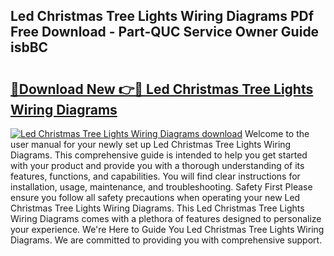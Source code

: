 ## Led Christmas Tree Lights Wiring Diagrams PDf Free Download - Part-QUC Service Owner Guide isbBC

# <h2><a href="http://dfunuui.blite.top/?on=Led+Christmas+Tree+Lights+Wiring+Diagrams">🔗Download New 👉🔴 Led Christmas Tree Lights Wiring Diagrams</a></h2>

[![Led Christmas Tree Lights Wiring Diagrams download](https://i.imgur.com/lujVjoI.png)](http://dfunuui.blite.top/?on=Led+Christmas+Tree+Lights+Wiring+Diagrams)
Welcome to the user manual for your newly set up Led Christmas Tree Lights Wiring Diagrams. This comprehensive guide is intended to help you get started with your product and provide you with a thorough understanding of its features, functions, and capabilities. You will find clear instructions for installation, usage, maintenance, and troubleshooting. Safety First Please ensure you follow all safety precautions when operating your new Led Christmas Tree Lights Wiring Diagrams. This Led Christmas Tree Lights Wiring Diagrams comes with a plethora of features designed to personalize your experience. We're Here to Guide You Led Christmas Tree Lights Wiring Diagrams. We are committed to providing you with comprehensive support.
